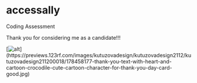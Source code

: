 # accessally
Coding Assessment

Thank you for considering me as a candidate!!!


[![alt]([https://www.google.com/url?sa=i&url=https%3A%2F%2Fwww.123rf.com%2Fclipart-vector%2Fthank_you.html&psig=AOvVaw3SfsTHrPr1qxj-4krO0Csc&ust=1684730092318000&source=images&cd=vfe&ved=0CBEQjRxqFwoTCND11ubKhf8CFQAAAAAdAAAAABAF](https://us.123rf.com/450wm/kutuzovadesign/kutuzovadesign2112/kutuzovadesign211200018/178458177-thank-you-text-with-heart-and-cartoon-crocodile-cute-cartoon-character-for-thank-you-day-card-good.jpg?ver=6))](https://previews.123rf.com/images/kutuzovadesign/kutuzovadesign2112/kutuzovadesign211200018/178458177-thank-you-text-with-heart-and-cartoon-crocodile-cute-cartoon-character-for-thank-you-day-card-good.jpg)

